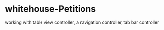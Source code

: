 # whitehouse-Petitions
working with  table view controller, a navigation controller, tab bar controller

